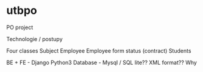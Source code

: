 # utbpo
PO project

Technologie / postupy

Four classes
Subject
Employee
Employee form status (contract)
Students

BE + FE -  Django Python3
Database - Mysql / SQL lite??
XML format?? Why


